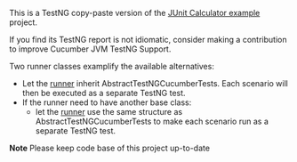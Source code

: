 This is a TestNG copy-paste version of the [JUnit Calculator example](https://github.com/cucumber/cucumber-jvm/tree/main/examples/java-calculator) project.

If you find its TestNG report is not idiomatic, consider making a contribution to improve Cucumber JVM TestNG Support.  

Two runner classes examplify the available alternatives:
* Let the [runner](src/test/java/io/cucumber/examples/testng/RunCucumberTest.java) inherit AbstractTestNGCucumberTests. Each scenario will then be executed as a separate TestNG test.
* If the runner need to have another base class:
  * let the [runner](src/test/java/io/cucumber/examples/testng/RunCucumberByCompositionTest.java) use the same structure as AbstractTestNGCucumberTests to make each scenario run as a separate TestNG test.

**Note**
Please keep code base of this project up-to-date

